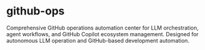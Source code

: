 # github-ops
Comprehensive GitHub operations automation center for LLM orchestration, agent workflows, and GitHub Copilot ecosystem management. Designed for autonomous LLM operation and GitHub-based development automation.
